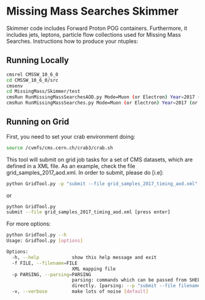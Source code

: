 # Missing Mass Searches Skimmer
Skimmer code includes Forward Proton POG containers. Furthermore, it includes jets, leptons, particle flow collections used for Missing Mass Searches.
Instructions how to produce your ntuples:

## Running Locally

```sh
cmsrel CMSSW_10_6_0
cd CMSSW_10_6_0/src
cmsenv
cd MissingMass/Skimmer/test
cmsRun RunMissingMassSearchesAOD.py Mode=Muon (or Electron) Year=2017 (or 2018) [AOD]
cmsRun RunMissingMassSearches.py Mode=Muon (or Electron) Year=2017 (or 2018) [miniAOD]
```

## Running on Grid

First, you need to set your crab environment doing:

```sh
source /cvmfs/cms.cern.ch/crab3/crab.sh
```

This tool will submit on grid job tasks for a set of CMS datasets, which are defined in a XML file. As an example, check the file grid_samples_2017_aod.xml. In order to submit, please do [i.e]:

```sh
python GridTool.py -p "submit --file grid_samples_2017_timing_aod.xml" 
```

or

```sh
python GridTool.py
submit --file grid_samples_2017_timing_aod.xml [press enter]
```

For more options:

```sh
python GridTool.py --h
Usage: GridTool.py [options]

Options:
  -h, --help            show this help message and exit
  -f FILE, --filename=FILE
                        XML mapping file
  -p PARSING, --parsing=PARSING
                        parsing: commands which can be passed from SHELL
                        directly. [parsing: --p "submit --file filename.xml"]
  -v, --verbose         make lots of noise [default]
```
